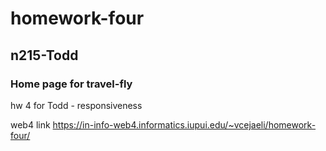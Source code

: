 # homework-four
## n215-Todd
### Home page for travel-fly
 hw 4 for Todd - responsiveness

 web4 link 
 https://in-info-web4.informatics.iupui.edu/~vcejaeli/homework-four/
 